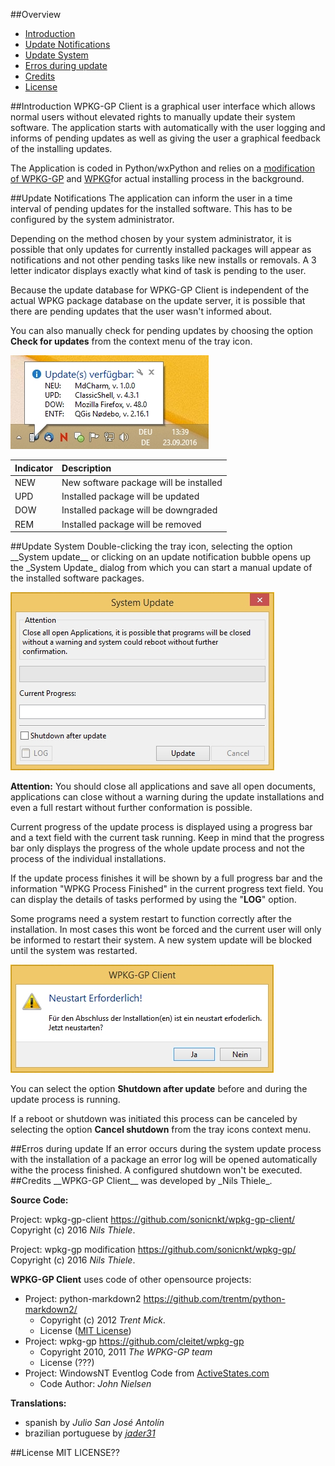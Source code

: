 ##Overview
- [Introduction](#introduction)
- [Update Notifications](#updates)
- [Update System](#upgrade)
- [Erros during update](#error)
- [Credits](#credits)
- [License](#license)

<a name="introduction">
##Introduction
WPKG-GP Client is a graphical user interface which allows normal users without elevated rights to manually update their
system software. The application starts with automatically with the user logging and informs of pending updates as well as
giving the user a graphical feedback of the installing updates.

The Application is coded in Python/wxPython and relies on a [modification of WPKG-GP](https://github.com/sonicnkt/wpkg-gp/)
and [WPKG](https://wpkg.org/)for actual installing process in the background.

<a name="updates">
##Update Notifications
The application can inform the user in a time interval of pending updates for the installed software. This has to be 
configured by the system administrator.

Depending on the method chosen by your system administrator, it is possible that only updates for currently installed 
packages will appear as notifications and not other pending tasks like new installs or removals. A 3 letter indicator
displays exactly what kind of task is pending to the user.

Because the update database for WPKG-GP Client is independent of the actual WPKG package database on the update server, 
it is possible that there are pending updates that the user wasn't informed about.

You can also manually check for pending updates by choosing the option __Check for updates__ from the context menu of 
the tray icon.

![Update Benachrichtigung](help\help_de_01.jpg)

|Indicator|Description|
|---------|:---------|
|NEW      |New software package will be installed|
|UPD      |Installed package will be updated|
|DOW      |Installed package will be downgraded|
|REM      |Installed package will be removed|

<a name="upgrade">
##Update System
Double-clicking the tray icon, selecting the option __System update__ or clicking on an update notification bubble opens
up the _System Update_ dialog from which you can start a manual update of the installed software packages.

![System Update](help\help_en_02.jpg)

__Attention:__
You should close all applications and save all open documents, applications can close without a warning during the 
update installations and even a full restart without further conformation is possible.

Current progress of the update process is displayed using a progress bar and a text field with the current task running.
Keep in mind that the progress bar only displays the progress of the whole update process and not the process of the
individual installations.

If the update process finishes it will be shown by a full progress bar and the information "WPKG Process Finished" in 
the current progress text field. You can display the details of tasks performed by using the "__LOG__"  option.

Some programs need a system restart to function correctly after the installation. In most cases this wont be forced and 
the current user will only be informed to restart their system. A new system update will be blocked until the system was
restarted.

![Restart necessary](help\help_de_03.jpg)

You can select the option __Shutdown after update__ before and during the update process is running. 

If a reboot or shutdown was initiated this process can be canceled by selecting the option __Cancel shutdown__ from the 
tray icons context menu. 

<a name="error">
##Erros during update
If an error occurs during the system update process with the installation of a package an error log will be opened 
automatically withe the process finished. A configured shutdown won't be executed.

<a name="credits">
##Credits
__WPKG-GP Client__ was developed by _Nils Thiele_.

__Source Code:__

Project: wpkg-gp-client <https://github.com/sonicnkt/wpkg-gp-client/><br/>
Copyright (c) 2016 _Nils Thiele_.

Project: wpkg-gp modification <https://github.com/sonicnkt/wpkg-gp/><br/>
Copyright (c) 2016 _Nils Thiele_.

__WPKG-GP Client__ uses code of other opensource projects:

- Project: python-markdown2 <https://github.com/trentm/python-markdown2/>
    - Copyright (c) 2012 _Trent Mick_.
    - License ([MIT License](https://github.com/trentm/python-markdown2/blob/master/LICENSE.txt))
- Project: wpkg-gp <https://github.com/cleitet/wpkg-gp>
    - Copyright 2010, 2011 _The WPKG-GP team_
    - License (???)
- Project: WindowsNT Eventlog Code from [ActiveStates.com](http://docs.activestate.com/activepython/3.3/pywin32/Windows_NT_Eventlog.html)
    - Code Author: _John Nielsen_


__Translations:__

- spanish by _Julio San José Antolín_
- brazilian portuguese by [_jader31_](https://github.com/jader31)
<a name="license">
##License
MIT LICENSE??